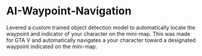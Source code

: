 # AI-Waypoint-Navigation
Levered a custom trained object detection model to automatically locate the waypoint and indicator of your character on the mini-map. This was made for GTA V and automatically navigates a your character toward a designated waypoint indicated on the mini-map.
